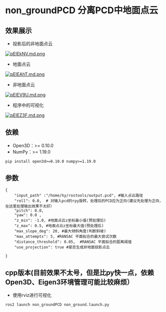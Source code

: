 # non_groundPCD 分离PCD中地面点云
## 效果展示


* 投影后的非地面点云
  
[![pElEkNV.md.png](https://s21.ax1x.com/2025/02/22/pElEkNV.md.png)](https://imgse.com/i/pElEkNV)
* 地面点云
   
[![pElEAhT.md.png](https://s21.ax1x.com/2025/02/22/pElEAhT.md.png)](https://imgse.com/i/pElEAhT)
* 非地面点云
  
[![pElEV9U.md.png](https://s21.ax1x.com/2025/02/22/pElEV9U.md.png)](https://imgse.com/i/pElEV9U)
* 程序中的可视化
  
[![pElEZ3F.md.png](https://s21.ax1x.com/2025/02/22/pElEZ3F.md.png)](https://imgse.com/i/pElEZ3F)
## 依赖
* Open3D：>= 0.10.0
* NumPy：>= 1.19.0
~~~
pip install open3d>=0.10.0 numpy>=1.19.0
~~~
##  参数
```
{   
    "input_path" :"/home/hy/rostools/output.pcd", #输入点云路径
    "roll": 0.0,  # 对输入pcd的rpy旋转，处理后的PCD应为正向(建议先处理为正向，在这里处理输出效果不太好）
    "pitch": 0.0, 
    "yaw": 0.0 ,   
    "z_min": -1.0, #地面点云z坐标最小值(预处理后)
    "z_max": 0.5, #地面点云z坐标最大值(预处理后)
    "max_slope_deg": 20, #最大倾斜角度(判断斜坡)
    "max_attempts": 5, #RANSAC 平面拟合的最大尝试次数
    "distance_threshold": 0.05,  #RANSAC 平面拟合的距离阈值
    "use_projection": true #是否生成非地面投影点云
     
}
```
## cpp版本(目前效果不太号，但是比py快一点，依赖Open3D、Eigen3环境管理可能比较麻烦）
* 使用rviz进行可视化
```
ros2 launch non_groundPCD non_ground.launch.py
```
